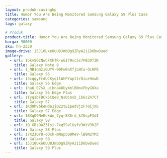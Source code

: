 ```yaml
---
layout: produk-casinghp
title: Humor You Are Being Monitored Samsung Galaxy S9 Plus Case
categories: samsung
tags: galaxy

# Produk
product-title: Humor You Are Being Monitored Samsung Galaxy S9 Plus Case
harga: 90000
sku: hn-2330
image-drive: 15J10UxeUUU8JmbDg9ZRyA211D6bwDued
gallery:
  - url: 1bkv5QzNwCFXkTR-wGI79xc5s7FBJDfZK
    title: Galaxy Note 8
  - url: 1_NB1dmziGUYV-90Fw0nXfjLHCa-Oc6P6
    title: Galaxy S6
  - url: 13cqqyfrdUCKyq1lWhPYapt1r0iurHnwD
    title: Galaxy S6 Edge
  - url: 1ha6_E7sX_uibna4OUyXmlBNnvFbyG6Xa
    title: Galaxy S6 Edge Plus
  - url: 1Tyq1bFBCk5CQe0_NsOCnxb_ib6cZ47CT
    title: Galaxy S7
  - url: 1Kd0hVbkeHda1jO22tEIpedVjzF70ijmS
    title: Galaxy S7 Edge
  - url: 1BXqO9NeEdkWn_7yqr8XSrd_kYOspFXdI
    title: Galaxy S8
  - url: 1Q_GBsOaZ3Isi-7xq5SvlUyfv3WzV3h2P
    title: Galaxy S8 Plus
  - url: 17X2JQY8-oOxk-mNap5G9MeV-lB9N2YM3
    title: Galaxy S9
  - url: 15J10UxeUUU8JmbDg9ZRyA211D6bwDued
    title: Galaxy S9 Plus
---
```

